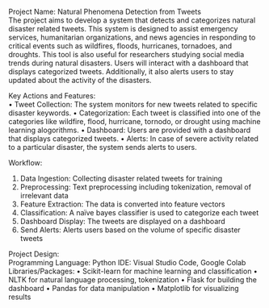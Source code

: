 Project Name: Natural Phenomena Detection from Tweets  
The project aims to develop a system that detects and categorizes natural disaster related tweets.
This system is designed to assist emergency services, humanitarian organizations, and news
agencies in responding to critical events such as wildfires, floods, hurricanes, tornadoes, and
droughts. This tool is also useful for researchers studying social media trends during natural
disasters. Users will interact with a dashboard that displays categorized tweets. Additionally, it
also alerts users to stay updated about the activity of the disasters.

Key Actions and Features:  
• Tweet Collection: The system monitors for new tweets related to specific disaster
keywords.
• Categorization: Each tweet is classified into one of the categories like wildfire, flood,
hurricane, tornodo, or drought using machine learning alogorithms.
• Dashboard: Users are provided with a dashboard that displays categorized tweets.
• Alerts: In case of severe activity related to a particular disaster, the system sends alerts to
users.

Workflow:  
1.	Data Ingestion: Collecting disaster related tweets for training
2.	Preprocessing: Text preprocessing including tokenization, removal of irrelevant data
3.	Feature Extraction: The data is converted into feature vectors
4.	Classification: A naïve bayes classifier is used to categorize each tweet
5.	Dashboard Display: The tweets are displayed on a dashboard
6.	Send Alerts: Alerts users based on the volume of specific disaster tweets

Project Design:  
Programming Language: Python
IDE: Visual Studio Code, Google Colab
Libraries/Packages:
•	Scikit-learn for machine learning and classification
•	NLTK for natural language processing, tokenization
•	Flask for building the dashboard
•	Pandas for data manipulation
•	Matplotlib for visualizing results
